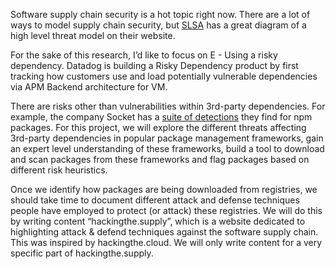 Software supply chain security is a hot topic right now. There are a lot of ways to model supply chain security, but [SLSA](https://slsa.dev/spec/v0.1/index) has a great diagram of a high level threat model on their website.

For the sake of this research, I’d like to focus on E - Using a risky dependency. Datadog is building a Risky Dependency product by first tracking how customers use and load potentially vulnerable dependencies via APM Backend architecture for VM.  

There are risks other than vulnerabilities within 3rd-party dependencies. For example, the company Socket has a [suite of detections](https://docs.google.com/document/d/1FW_sDMQjwFr1M9rJtUCl-FGd9Qx-fSPTkGEhlrze6eE/edit#heading=h.c7o1wqxf0xx) they find for npm packages. For this project, we will explore the different threats affecting 3rd-party dependencies in popular package management frameworks, gain an expert level understanding of these frameworks, build a tool to download and scan packages from these frameworks and flag packages based on different risk heuristics. 

Once we identify how packages are being downloaded from registries, we should take time to document different attack and defense techniques people have employed to protect (or attack) these registries. We will do this by writing content “hackingthe.supply”, which is a website dedicated to highlighting attack & defend techniques against the software supply chain. This was inspired by hackingthe.cloud. We will only write content for a very specific part of hackingthe.supply.
